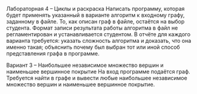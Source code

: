 Лабораторная 4 – Циклы и раскраска
Написать программу, которая будет применять указанный в варианте алгоритм к входному графу, заданному в файле. То, как описан граф в файле, остаётся на выбор студента. Формат записи результата работы алгоритма в файл не регламентирован и устанавливается студентом.
В отчёте для каждого варианта требуется:
указать сложность алгоритма и доказать, что она именно такая;
объяснить почему был выбран тот или иной способ представления графа в программе.

Вариант 3 – Наибольшее независимое множество вершин и наименьшее вершинное покрытие
На вход программе подаётся граф. Требуется найти в графе и вывести любые наибольшее независимое множество вершин и наименьшее вершинное покрытие.